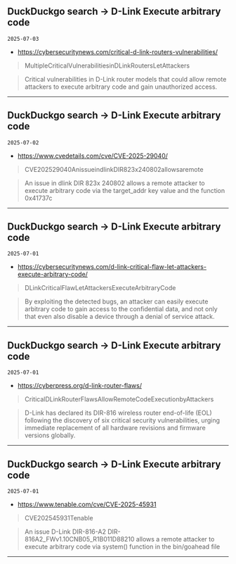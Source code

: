 ## DuckDuckgo search -> D-Link Execute arbitrary code
`2025-07-03`

* https://cybersecuritynews.com/critical-d-link-routers-vulnerabilities/

<blockquote>
 MultipleCriticalVulnerabilitiesinDLinkRoutersLetAttackers
</blockquote>
<blockquote>
Critical vulnerabilities in D-Link router models that could allow remote attackers to execute arbitrary code and gain unauthorized access.
</blockquote>

---

## DuckDuckgo search -> D-Link Execute arbitrary code
`2025-07-02`

* https://www.cvedetails.com/cve/CVE-2025-29040/

<blockquote>
 CVE202529040AnissueindlinkDIR823x240802allowsaremote
</blockquote>
<blockquote>
An issue in dlink DIR 823x 240802 allows a remote attacker to execute arbitrary code via the target_addr key value and the function 0x41737c
</blockquote>

---

## DuckDuckgo search -> D-Link Execute arbitrary code
`2025-07-01`

* https://cybersecuritynews.com/d-link-critical-flaw-let-attackers-execute-arbitrary-code/

<blockquote>
 DLinkCriticalFlawLetAttackersExecuteArbitraryCode
</blockquote>
<blockquote>
By exploiting the detected bugs, an attacker can easily execute arbitrary code to gain access to the confidential data, and not only that even also disable a device through a denial of service attack.
</blockquote>

---

## DuckDuckgo search -> D-Link Execute arbitrary code
`2025-07-01`

* https://cyberpress.org/d-link-router-flaws/

<blockquote>
 CriticalDLinkRouterFlawsAllowRemoteCodeExecutionbyAttackers
</blockquote>
<blockquote>
D-Link has declared its DIR-816 wireless router end-of-life (EOL) following the discovery of six critical security vulnerabilities, urging immediate replacement of all hardware revisions and firmware versions globally.
</blockquote>

---

## DuckDuckgo search -> D-Link Execute arbitrary code
`2025-07-01`

* https://www.tenable.com/cve/CVE-2025-45931

<blockquote>
 CVE202545931Tenable
</blockquote>
<blockquote>
An issue D-Link DIR-816-A2 DIR-816A2_FWv1.10CNB05_R1B011D88210 allows a remote attacker to execute arbitrary code via system() function in the bin/goahead file
</blockquote>

---

